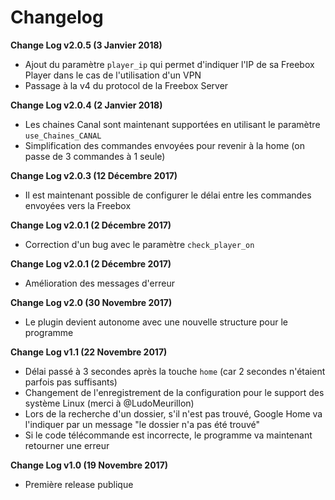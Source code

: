 # Changelog

**Change Log v2.0.5 (3 Janvier 2018)**

  - Ajout du paramètre `player_ip` qui permet d'indiquer l'IP de sa Freebox Player dans le cas de l'utilisation d'un VPN
  - Passage à la v4 du protocol de la Freebox Server

**Change Log v2.0.4 (2 Janvier 2018)**

  - Les chaines Canal sont maintenant supportées en utilisant le paramètre `use_Chaines_CANAL`
  - Simplification des commandes envoyées pour revenir à la home (on passe de 3 commandes à 1 seule)

**Change Log v2.0.3 (12 Décembre 2017)**

  - Il est maintenant possible de configurer le délai entre les commandes envoyées vers la Freebox

**Change Log v2.0.1 (2 Décembre 2017)**

  - Correction d'un bug avec le paramètre `check_player_on`

**Change Log v2.0.1 (2 Décembre 2017)**

  - Amélioration des messages d'erreur

**Change Log v2.0 (30 Novembre 2017)**

  - Le plugin devient autonome avec une nouvelle structure pour le programme

**Change Log v1.1 (22 Novembre 2017)**

  - Délai passé à 3 secondes après la touche `home` (car 2 secondes n'étaient parfois pas suffisants)
  - Changement de l'enregistrement de la configuration pour le support des système Linux (merci à @LudoMeurillon)
  - Lors de la recherche d'un dossier, s'il n'est pas trouvé, Google Home va l'indiquer par un message "le dossier n'a pas été trouvé"
  - Si le code télécommande est incorrecte, le programme va maintenant retourner une erreur

**Change Log v1.0 (19 Novembre 2017)**

  - Première release publique
